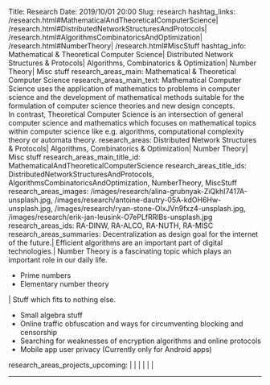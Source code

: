 Title:          		Research
Date:           		2019/10/01 20:00
Slug:           		research
hashtag_links:          /research.html#MathematicalAndTheoreticalComputerScience| /research.html#DistributedNetworkStructuresAndProtocols| /research.html#AlgorithmsCombinatoricsAndOptimization| /research.html#NumberTheory| /research.html#MiscStuff
hashtag_info:           Mathematical &amp; Theoretical Computer Science| Distributed Network Structures &amp; Protocols| Algorithms, Combinatorics &amp; Optimization| Number Theory| Misc stuff
research_areas_main:    Mathematical &amp; Theoretical Computer Science
research_areas_main_text:   Mathematical Computer Science uses the application of mathematics to problems in computer science and the development of mathematical methods suitable for the formulation of computer science theories and new design concepts.<br /> In contrast, Theoretical Computer Science is an intersection of general computer science and mathematics which focuses on mathematical topics within computer science like e.g. algorithms, computational complexity theory or automata theory. 
research_areas:			Distributed Network Structures &amp; Protocols| Algorithms, Combinatorics &amp; Optimization| Number Theory| Misc stuff
research_areas_main_title_id:    MathematicalAndTheoreticalComputerScience
research_areas_title_ids:	DistributedNetworkStructuresAndProtocols, AlgorithmsCombinatoricsAndOptimization, NumberTheory, MiscStuff
research_areas_images:		/images/research/alina-grubnyak-ZiQkhI7417A-unsplash.jpg, /images/research/antoine-dautry-05A-kdOH6Hw-unsplash.jpg, /images/research/ryan-stone-OlxJVn9fxz4-unsplash.jpg, /images/research/erik-jan-leusink-O7ePLfRRlBs-unsplash.jpg
research_areas_ids:		RA-DINW, RA-ALCO, RA-NUTH, RA-MISC
research_areas_summaries:	Decentralization as design goal for the internet of the future.| Efficient algorithms are an important part of digital technologies.| Number Theory is a fascinating topic which plays an important role in our daily life.<br /> <ul><li>Prime numbers</li><li>Elementary number theory</li></ul>| Stuff which fits to nothing else.<br /> <ul><li>Small algebra stuff</li><li>Online traffic obfuscation and ways for circumventing blocking and censorship</li><li>Searching for weaknesses of encryption algorithms and online protocols</li><li>Mobile app user privacy (Currently only for Android apps)</li></ul>
research_areas_projects_upcoming:	| | | | | | 
 
<hr /> <!-- TODO -->

<!--
TODO: image urls
TODO: Bug
research_areas_projects_upcoming:	| | | | | |
-->
